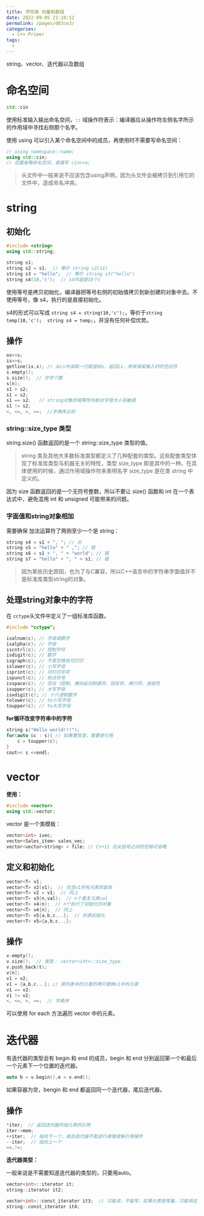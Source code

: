 ```yaml
---
title: 字符串 向量和数组
date: 2022-09-05 21:10:12
permalink: /pages/d83ce3/
categories:
  - C++ Primer
tags:
  - 
---
```

string、vector、迭代器以及数组

<!-- more -->

# 命名空间

```cpp
std::cin
```

使用标准输入输出命名空间，`::` 域操作符表示：编译器应从操作符左侧名字所示的作用域中寻找右侧那个名字。

使用 using 可以引入某个命名空间中的成员，再使用时不需要写命名空间：

```cpp
// using namespace::name;
using std::cin;
// 后面省略命名空间，直接写 cin>>a;
```

> 头文件中一般来说不应该包含using声明，因为头文件会被拷贝到引用它的文件中，造成命名冲突。



# string

## 初始化

```cpp
#include <string>
using std::string;

string s1;
string s2 = s1;  // 等价 string s2(s1)
string s3 = "hello";  // 等价 string s3("hello")
string s4(10,'c');  // s4内容是10个c
```

使用等号是拷贝初始化，编译器把等号右侧的初始值拷贝到新创建的对象中去。不使用等号，像 s4，执行的是直接初始化。

s4的形式可以写成 ```string s4 = string(10,'c');```，等价于```string temp(10,'c');  string s4 = temp;```，并没有任何补偿优势。

## 操作

```cpp
os<<s;
is>>s;
getline(is,s); // 从is中读取一行赋值给s，返回is，用来保留输入时的空白符
s.empty();
s.size();  // 字符个数
s[n];
s1 + s2;
s1 = s2;
s1 == s2;   // string对象的相等性判断对字母大小写敏感
s1 != s2;
<, <=, >, >=;  //字典序比较
```

### string::size_type 类型

string.size() 函数返回的是一个 string::size_type 类型的值。

> string 类及其他大多数标准类型都定义了几种配套的类型。这些配套类型体现了标准库类型与机器无关的特性，类型 size_type 即是其中的一种。在具体使用的时候，通过作用域操作符来表明名字 size_type 是在类 string 中定义的。

因为 size 函数返回的是一个无符号整数，所以不要让 size() 函数和 int 在一个表达式中，避免混用 int 和 unsigned 可能带来的问题。

### 字面值和string对象相加

需要确保 加法运算符了两侧至少一个是 string：

```cpp
string s4 = s1 + ", "; // 对
string s5 = "hello" + " ,"; // 错
string s6 = s1 + ", " + "world"; // 错
string s7 = "hello" + ", " + s1; // 错
```

> 因为某些历史原因，也为了与C兼容，所以C++语言中的字符串字面值并不是标准库类型string的对象。

## 处理string对象中的字符

在 ```cctype```头文件中定义了一组标准库函数。

```cpp
#include "cctype";

isalnum(c); // 字母或数字
isalpha(c); // 字母
iscntrl(c); // 控制字符
isdigit(c); // 数字
isgraph(c); // 不是空格但可打印
islower(c); // 小写字母
isprint(c); // 可打印字符
ispunct(c); // 标点符号
isspace(c); // 空白（控制、横向纵向制表符、回车符、换行符、进纸符
isupper(c); // 大写字母
isxdigit(c); // 十六进制数字
tolower(c); // to小写字母
toupper(c); // to大写字母
```

**for循环改变字符串中的字符**

```cpp
string s("Hello world!!!");
for(auto &c : s){ // 如果要改变，需要是引用
    c = toupper(c);
}
cout<< s <<endl;
```

# vector

**使用：**

```cpp
#include <vector>
using std::vector;
```

vector 是一个类模板：

```cpp
vector<int> ivec;
vector<Sales_item> sales_vec;
vector<vector<string> > file; // C++11 后尖括号之间的空格可省略
```

## 定义和初始化

```cpp
vector<T> v1;
vector<T> v2(v1);  // 包含v1所有元素的副本
vector<T> v2 = v1;  // 同上
vector<T> v3(n,val);  // n个重复元素val
vector<T> v4(n);  // n个执行了初始化的对象
vector<T> v4{n};  // 同上
vector<T> v5{a,b,c...};  // 列表初始化
vector<T> v5={a,b,c...};
```

## 操作

```cpp
v.empty();
v.size();  // 类型： vector<int>::size_type
v.push_back(t);
v[n];
v1 = v2;
v1 = {a,b,c...}; // 用列表中的元素的拷贝替换v1中的元素
v1 == v2;
v1 != v2;
<, <=, >, >=;  // 字典序
```

可以使用 for each 方法遍历 vector 中的元素。

# 迭代器

有迭代器的类型会有 begin 和 end 的成员，begin 和 end 分别返回第一个和最后一个元素下一个位置的迭代器。

```cpp
auto b = v.begin(),e = v.end();
```

如果容器为空，bengin 和 end 都返回同一个迭代器，尾后迭代器。

## 操作

```cpp
*iter;  // 返回迭代器所指元素的引用
iter->mem; 
++iter;  // 指向下一个，尾后迭代器不能进行递增或解引用操作
--iter;  // 指向上一个
==,!=;
```

**迭代器类型：**

一般来说是不需要知道迭代器的类型的，只要用auto。

```cpp
vector<int>::iterator it;
string::iterator it2;

vector<int>::const_iterator it3;  // 只能读，不能写，如果元素是常量，只能用这个
string::const_iterator it4; 
```